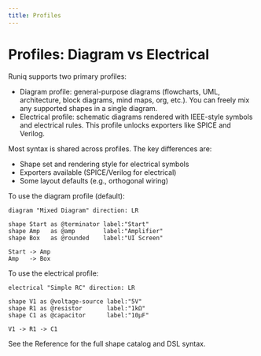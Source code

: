 ```yaml
---
title: Profiles
---
```


# Profiles: Diagram vs Electrical

Runiq supports two primary profiles:

- Diagram profile: general-purpose diagrams (flowcharts, UML, architecture, block diagrams, mind maps, org, etc.). You can freely mix any supported shapes in a single diagram.
- Electrical profile: schematic diagrams rendered with IEEE-style symbols and electrical rules. This profile unlocks exporters like SPICE and Verilog.

Most syntax is shared across profiles. The key differences are:

- Shape set and rendering style for electrical symbols
- Exporters available (SPICE/Verilog for electrical)
- Some layout defaults (e.g., orthogonal wiring)

To use the diagram profile (default):

```runiq
diagram "Mixed Diagram" direction: LR

shape Start as @terminator label:"Start"
shape Amp   as @amp        label:"Amplifier"
shape Box   as @rounded    label:"UI Screen"

Start -> Amp
Amp   -> Box
```

To use the electrical profile:

```runiq
electrical "Simple RC" direction: LR

shape V1 as @voltage-source label:"5V"
shape R1 as @resistor       label:"1kΩ"
shape C1 as @capacitor      label:"10µF"

V1 -> R1 -> C1
```

See the Reference for the full shape catalog and DSL syntax.
